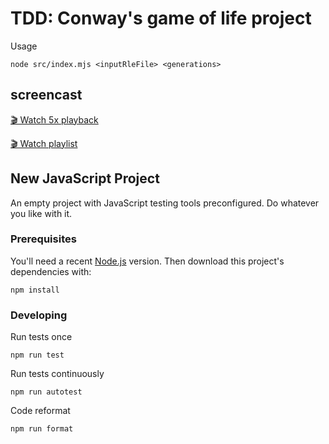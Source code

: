 # TDD: Conway's game of life project

Usage

    node src/index.mjs <inputRleFile> <generations>

## screencast

[🎬 Watch 5x playback](https://youtu.be/4vN68zTKd5M?si=QYvPKB2jCJy_yaoq)

[🎬 Watch playlist](https://youtube.com/playlist?list=PLG33S2fyAtX93TO9LO8-qd2vKrOFv1pEX&si=rOCb-k-hb45rxIO-)

## New JavaScript Project

An empty project with JavaScript testing tools preconfigured. Do whatever you like with it.

### Prerequisites

You'll need a recent [Node.js](https://nodejs.org/) version. Then download this project's dependencies with:

    npm install

### Developing

Run tests once

    npm run test

Run tests continuously

    npm run autotest

Code reformat

    npm run format
